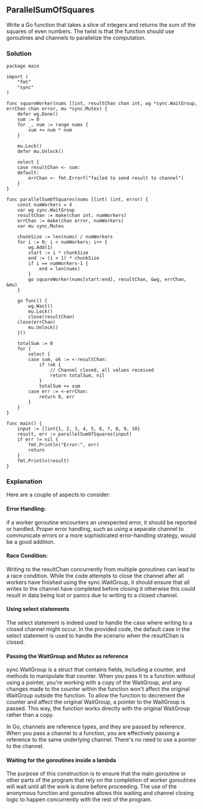 ## ParallelSumOfSquares
Write a Go function that takes a slice of integers and returns the sum of the squares of even numbers. The twist is that the function should use goroutines and channels to parallelize the computation.

### Solution

```golang
package main

import (
	"fmt"
	"sync"
)

func squareWorker(nums []int, resultChan chan int, wg *sync.WaitGroup, errChan chan error, mu *sync.Mutex) {
	defer wg.Done()
	sum := 0
	for _, num := range nums {
		sum += num * num
	}

	mu.Lock()
	defer mu.Unlock()

	select {
	case resultChan <- sum:
	default:
		errChan <- fmt.Errorf("failed to send result to channel")
	}
}

func parallelSumOfSquares(nums []int) (int, error) {
	const numWorkers = 4
	var wg sync.WaitGroup
	resultChan := make(chan int, numWorkers)
	errChan := make(chan error, numWorkers)
	var mu sync.Mutex

	chunkSize := len(nums) / numWorkers
	for i := 0; i < numWorkers; i++ {
		wg.Add(1)
		start := i * chunkSize
		end := (i + 1) * chunkSize
		if i == numWorkers-1 {
			end = len(nums)
		}
		go squareWorker(nums[start:end], resultChan, &wg, errChan, &mu)
	}

	go func() {
		wg.Wait()
		mu.Lock()
		close(resultChan)
    close(errChan)
		mu.Unlock()
	}()

	totalSum := 0
	for {
		select {
		case sum, ok := <-resultChan:
			if !ok {
				// Channel closed, all values received
				return totalSum, nil
			}
			totalSum += sum
		case err := <-errChan:
			return 0, err
		}
	}
}

func main() {
	input := []int{1, 2, 3, 4, 5, 6, 7, 8, 9, 10}
	result, err := parallelSumOfSquares(input)
	if err != nil {
		fmt.Println("Error:", err)
		return
	}
	fmt.Println(result)
}
```

### Explanation
Here are a couple of aspects to consider:

#### Error Handling:
if a worker goroutine encounters an unexpected error, it should be reported or handled. Proper error handling, such as using a separate channel to communicate errors
or a more sophisticated error-handling strategy, would be a good addition.

#### Race Condition:

Writing to the resultChan concurrently from multiple goroutines can lead to a race condition. 
While the code attempts to close the channel after all workers have finished using the sync.WaitGroup, 
it should ensure that all writes to the channel have completed before closing it otherwise this could result in data being lost or panics due to writing to a closed channel. 

#### Using select statements 
The select statement is indeed used to handle the case where writing to a closed channel might occur. 
In the provided code, the default case in the select statement is used to handle the scenario when the resultChan is closed.

#### Passing the WaitGroup and Mutex as reference 
sync.WaitGroup is a struct that contains fields, including a counter, and methods to manipulate that counter. When you pass it to a function without using a pointer, 
you're working with a copy of the WaitGroup, and any changes made to the counter within the function won't affect the original WaitGroup outside the function.
To allow the function to decrement the counter and affect the original WaitGroup, a pointer to the WaitGroup is passed. This way, the function works directly with the original WaitGroup rather than a copy.

In Go, channels are reference types, and they are passed by reference. When you pass a channel to a function, you are effectively passing a reference to the same underlying channel. 
There's no need to use a pointer to the channel.

#### Waiting for the goroutines inside a lambda 
The purpose of this construction is to ensure that the main goroutine or other parts of the program that rely on the completion of worker goroutines will wait until all the work is done before proceeding. 
The use of the anonymous function and goroutine allows this waiting and channel closing logic to happen concurrently with the rest of the program.







